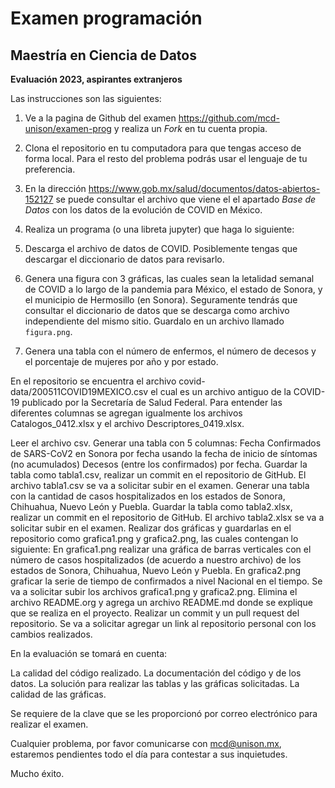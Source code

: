 # Examen programación

## Maestría en Ciencia de Datos

**Evaluación 2023, aspirantes extranjeros**

Las instrucciones son las siguientes:

1. Ve a la pagina de Github del examen https://github.com/mcd-unison/examen-prog y realiza un *Fork* en tu cuenta propia.

2. Clona el repositorio en tu computadora para que tengas acceso de forma local. Para el resto del problema podrás usar el lenguaje de tu preferencia.

3. En la dirección https://www.gob.mx/salud/documentos/datos-abiertos-152127 se puede consultar el archivo que viene el el apartado *Base de Datos* con los datos de la evolución de COVID en México. 

4. Realiza un programa (o una libreta jupyter) que haga lo siguiente:

  1. Descarga el archivo de datos de COVID. Posiblemente tengas que descargar el diccionario de datos para revisarlo.
  2. Genera una figura con 3 gráficas, las cuales sean la letalidad semanal de COVID a lo largo de la pandemia para México, el estado de Sonora, y el municipio de Hermosillo (en Sonora). Seguramente tendrás que consultar el diccionario de datos que se descarga como archivo independiente del mismo sitio. Guardalo en un archivo llamado `figura.png`.
  3. Genera una tabla con el número de enfermos, el número de decesos y el porcentaje de mujeres por año y por estado. 

En el repositorio se encuentra el archivo
covid-data/200511COVID19MEXICO.csv
el cual es un archivo antiguo de la COVID-19 publicado por la Secretaría de Salud Federal. Para entender las diferentes columnas se agregan igualmente los archivos Catalogos_0412.xlsx y el archivo Descriptores_0419.xlsx.

Leer el archivo csv.
Generar una tabla con 5 columnas:
Fecha
Confirmados de SARS-CoV2 en Sonora por fecha usando la fecha de inicio de síntomas (no acumulados)
Decesos (entre los confirmados) por fecha.
Guardar la tabla como tabla1.csv, realizar un commit en el repositorio de GitHub. El archivo tabla1.csv se va a solicitar subir en el examen.
Generar una tabla con la cantidad de casos hospitalizados en los estados de Sonora, Chihuahua, Nuevo León y Puebla.
Guardar la tabla como tabla2.xlsx, realizar un commit en el repositorio de GitHub. El archivo tabla2.xlsx se va a solicitar subir en el examen.
Realizar dos gráficas y guardarlas en el repositorio como grafica1.png y grafica2.png, las cuales contengan lo siguiente:
En grafica1.png realizar una gráfica de barras verticales con el número de casos hospitalizados (de acuerdo a nuestro archivo) de los estados de Sonora, Chihuahua, Nuevo León y Puebla.
En grafica2.png graficar la serie de tiempo de confirmados a nivel Nacional en el tiempo.
Se va a solicitar subir los archivos grafica1.png y grafica2.png.
Elimina el archivo README.org y agrega un archivo README.md donde se explique que se realiza en el proyecto.
Realizar un commit y un pull request del repositorio.
Se va a solicitar agregar un link al repositorio personal con los cambios realizados.


En la evaluación se tomará en cuenta:

La calidad del código realizado.
La documentación del código y de los datos.
La solución para realizar las tablas y las gráficas solicitadas.
La calidad de las gráficas.


Se requiere de la clave que se les proporcionó por correo electrónico para realizar el examen. 

Cualquier problema, por favor comunicarse con mcd@unison.mx, estaremos pendientes todo el día para contestar a sus inquietudes.

Mucho éxito.
